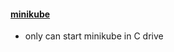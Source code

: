 #### [minikube](https://kubernetes.io/docs/tasks/tools/install-minikube/)
* only can start minikube in C drive
